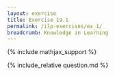 ```yaml
---
layout: exercise
title: Exercise 19.1
permalink: /ilp-exercises/ex_1/
breadcrumb: Knowledge in Learning
---
```


{% include mathjax_support %}

<div><i class="arrow-up loader" data-chapter="ilp-exercises" data-exercise="ex_1" data-rating="0"></i></div>
{% include_relative question.md %}
